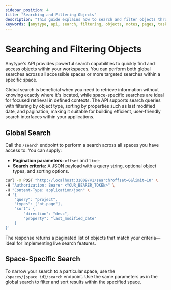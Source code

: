 ```yaml
---
sidebar_position: 4
title: "Searching and Filtering Objects"
description: "This guide explains how to search and filter objects through the Anytype API."
keywords: [anytype, api, search, filtering, objects, notes, pages, tasks, content, management]
---
```


# Searching and Filtering Objects

Anytype's API provides powerful search capabilities to quickly find and access objects within your workspaces. You can perform both global searches across all accessible spaces or more targeted searches within a specific space.

Global search is beneficial when you need to retrieve information without knowing exactly where it's located, while space-specific searches are ideal for focused retrieval in defined contexts. The API supports search queries with filtering by object type, sorting by properties such as last modified date, and pagination, making it suitable for building efficient, user-friendly search interfaces within your applications.

## Global Search

Call the `/search` endpoint to perform a search across all spaces you have access to. You can supply:

- **Pagination parameters:** `offset` and `limit`
- **Search criteria:** A JSON payload with a query string, optional object types, and sorting options.

```bash
curl -X POST "http://localhost:31009/v1/search?offset=0&limit=10" \
-H "Authorization: Bearer <YOUR_BEARER_TOKEN>" \
-H "Content-Type: application/json" \
-d '{
    "query": "project",
    "types": ["ot-page"],
    "sort": {
        "direction": "desc",
        "property": "last_modified_date"
    }
}'
```

The response returns a paginated list of objects that match your criteria—ideal for implementing live search features.

## Space-Specific Search

To narrow your search to a particular space, use the `/spaces/{space_id}/search` endpoint. Use the same parameters as in the global search to filter and sort results within the specified space.

